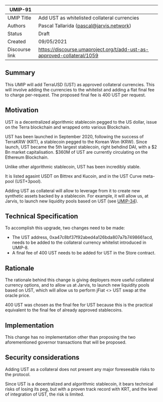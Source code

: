 | UMIP-91   |                                                                                                                                          |
|------------|------------------------------------------------------------------------------------------------------------------------------------------|
| UMIP Title | Add UST as whitelisted collateral currencies              |
| Authors    | Pascal Tallarida (pascal@jarvis.network)                 |
| Status     | Draft                                                 |
| Created    | 09/05/2021   
| Discourse link    | https://discourse.umaproject.org/t/add-ust-as-approved-collateral/1059                                   |

## Summary

This UMIP will add TerraUSD (UST) as approved collateral currencies. This will involve adding the currencies to the whitelist and adding a flat final fee to charge per-request. The proposed final fee is 400 UST per request.

## Motivation

UST is a decentralized algorithmic stablecoin pegged to the US dollar, issue on the Terra blockchain and wrapped onto various Blockchain.

UST has been launched in September 2020, following the success of TerraKRW (KRT), a stablecoin pegged to the Korean Won (KRW). Since launch, UST became the 5th largest stablecoin, right behdind DAI, with a $2 Bn market capitalisation. $360M of UST are currently circulating on the Ethereum Blockchain.

Unlike other algorithmic stablecoin, UST has been incredibly stable. 

It is listed agasint USDT on Bittrex and Kucoin, and in the UST Curve meta-pool (UST+3pool).

Adding UST as collateral will allow to leverage from it to create new synthetic assets backed by a stablecoin. For example, it will allow us, at Jarvis, to launch new liquidity pools based on UST (see [UMIP-34](https://github.com/UMAprotocol/UMIPs/blob/master/UMIPs/umip-34.md)). 



## Technical Specification

To accomplish this upgrade, two changes need to be made:

- The UST address, 0xa47c8bf37f92abed4a126bda807a7b7498661acd, needs to be added to the collateral currency whitelist
  introduced in UMIP-8.
- A final fee of 400 UST needs to be added for UST in the Store contract.

## Rationale

The rationale behind this change is giving deployers more useful collateral currency options, and to allow us at Jarvis, to launch new liquidity pools based on UST, which will allow us to perform jFiat <> UST swap at the oracle price.	


400 UST was chosen as the final fee for UST because this is the practical equivalent to the final fee of already
approved stablecoins.



## Implementation

This change has no implementation other than proposing the two aforementioned governor transactions that will be
proposed.

## Security considerations
Adding UST as a collateral does not present any major foreseeable risks to the protocol. 

Since UST is a decentralized and algorithmic stablecoin, it bears technical risks of losing its peg, but with a proven track record with KRT, and the level of integration of UST, the risk is limited.
